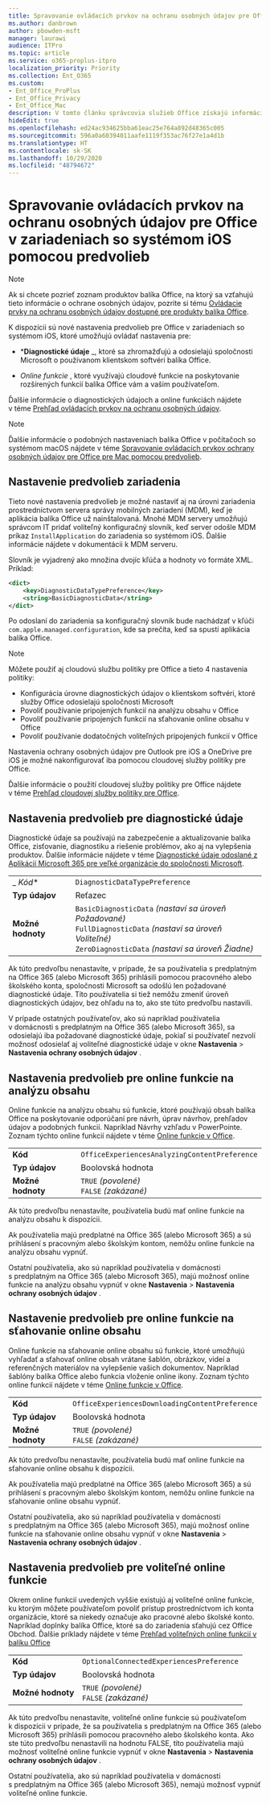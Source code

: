 ```yaml
---
title: Spravovanie ovládacích prvkov na ochranu osobných údajov pre Office v zariadeniach so systémom iOS pomocou predvolieb
ms.author: danbrown
author: pbowden-msft
manager: laurawi
audience: ITPro
ms.topic: article
ms.service: o365-proplus-itpro
localization_priority: Priority
ms.collection: Ent_O365
ms.custom:
- Ent_Office_ProPlus
- Ent_Office_Privacy
- Ent_Office_Mac
description: V tomto článku správcovia služieb Office získajú informácie o postupoch spravovania nastavení ochrany osobných údajov v zariadeniach so systémom iOS.
hideEdit: true
ms.openlocfilehash: ed24ac934625bba61eac25e764a892d48365c005
ms.sourcegitcommit: 596a0a60394011aafe1119f353ac76f27e1a4d1b
ms.translationtype: HT
ms.contentlocale: sk-SK
ms.lasthandoff: 10/29/2020
ms.locfileid: "48794672"
---
```

# <a name="use-preferences-to-manage-privacy-controls-for-office-on-ios-devices"></a>Spravovanie ovládacích prvkov na ochranu osobných údajov pre Office v zariadeniach so systémom iOS pomocou predvolieb

> [!NOTE]
> Ak si chcete pozrieť zoznam produktov balíka Office, na ktorý sa vzťahujú tieto informácie o ochrane osobných údajov, pozrite si tému [Ovládacie prvky na ochranu osobných údajov dostupné pre produkty balíka Office](products-versions-privacy-controls.md).

K dispozícii sú nové nastavenia predvolieb pre Office v zariadeniach so systémom iOS, ktoré umožňujú ovládať nastavenia pre:

- ***Diagnostické údaje** _, ktoré sa zhromažďujú a odosielajú spoločnosti Microsoft o používanom klientskom softvéri balíka Office.

- _*_Online funkcie_*_ , ktoré využívajú cloudové funkcie na poskytovanie rozšírených funkcií balíka Office vám a vašim používateľom.

Ďalšie informácie o diagnostických údajoch a online funkciách nájdete v téme [Prehľad ovládacích prvkov na ochranu osobných údajov](overview-privacy-controls.md).

> [!NOTE]
> Ďalšie informácie o podobných nastaveniach balíka Office v počítačoch so systémom macOS nájdete v téme [Spravovanie ovládacích prvkov ochrany osobných údajov pre Office pre Mac pomocou predvolieb](mac-privacy-preferences.md).


## <a name="setting-device-preferences"></a>Nastavenie predvolieb zariadenia
Tieto nové nastavenia predvolieb je možné nastaviť aj na úrovni zariadenia prostredníctvom servera správy mobilných zariadení (MDM), keď je aplikácia balíka Office už nainštalovaná. Mnohé MDM servery umožňujú správcom IT pridať voliteľný konfiguračný slovník, keď server odošle MDM príkaz `InstallApplication` do zariadenia so systémom iOS. Ďalšie informácie nájdete v dokumentácii k MDM serveru.

Slovník je vyjadrený ako množina dvojíc kľúča a hodnoty vo formáte XML. Príklad:

```xml
<dict>
    <key>DiagnosticDataTypePreference</key>
    <string>BasicDiagnosticData</string>
</dict>
```

Po odoslaní do zariadenia sa konfiguračný slovník bude nachádzať v kľúči `com.apple.managed.configuration`, kde sa prečíta, keď sa spustí aplikácia balíka Office.

> [!NOTE]
> Môžete použiť aj cloudovú službu politiky pre Office a tieto 4 nastavenia politiky:
> - Konfigurácia úrovne diagnostických údajov o klientskom softvéri, ktoré služby Office odosielajú spoločnosti Microsoft
> - Povoliť používanie pripojených funkcií na analýzu obsahu v Office
> - Povoliť používanie pripojených funkcií na sťahovanie online obsahu v Office
> - Povoliť používanie dodatočných voliteľných pripojených funkcií v Office
>
> Nastavenia ochrany osobných údajov pre Outlook pre iOS a OneDrive pre iOS je možné nakonfigurovať iba pomocou cloudovej služby politiky pre Office.
>
> Ďalšie informácie o použití cloudovej služby politiky pre Office nájdete v téme [Prehľad cloudovej služby politiky pre Office](../overview-office-cloud-policy-service.md).

## <a name="preference-setting-for-diagnostic-data"></a>Nastavenia predvolieb pre diagnostické údaje

Diagnostické údaje sa používajú na zabezpečenie a aktualizovanie balíka Office, zisťovanie, diagnostiku a riešenie problémov, ako aj na vylepšenia produktov. Ďalšie informácie nájdete v téme [Diagnostické údaje odoslané z Aplikácií Microsoft 365 pre veľké organizácie do spoločnosti Microsoft](overview-privacy-controls.md#diagnostic-data-sent-from-microsoft-365-apps-for-enterprise-to-microsoft).

|||
|:-----|:-----|
|_ *Kód**  | `DiagnosticDataTypePreference`  |
|**Typ údajov**  | Reťazec |
|**Možné hodnoty**  | `BasicDiagnosticData` *(nastaví sa úroveň Požadované)* <br/> `FullDiagnosticData` *(nastaví sa úroveň Voliteľné)* <br/> `ZeroDiagnosticData` *(nastaví sa úroveň Žiadne)* |

Ak túto predvoľbu nenastavíte, v prípade, že sa používatelia s predplatným na Office 365 (alebo Microsoft 365) prihlásili pomocou pracovného alebo školského konta, spoločnosti Microsoft sa odošlú len požadované diagnostické údaje. Títo používatelia si tiež nemôžu zmeniť úroveň diagnostických údajov, bez ohľadu na to, ako ste túto predvoľbu nastavili.

V prípade ostatných používateľov, ako sú napríklad používatelia v domácnosti s predplatným na Office 365 (alebo Microsoft 365), sa odosielajú iba požadované diagnostické údaje, pokiaľ si používateľ nezvolí možnosť odosielať aj voliteľné diagnostické údaje v okne **Nastavenia** > **Nastavenia ochrany osobných údajov** .


## <a name="preference-setting-for-connected-experiences-that-analyze-your-content"></a>Nastavenia predvolieb pre online funkcie na analýzu obsahu

Online funkcie na analýzu obsahu sú funkcie, ktoré používajú obsah balíka Office na poskytovanie odporúčaní pre návrh, úprav návrhov, prehľadov údajov a podobných funkcií. Napríklad Návrhy vzhľadu v PowerPointe. Zoznam týchto online funkcií nájdete v téme [Online funkcie v Office](connected-experiences.md).

|||
|:-----|:-----|
|**Kód**  | `OfficeExperiencesAnalyzingContentPreference`  |
|**Typ údajov**  | Boolovská hodnota |
|**Možné hodnoty**  | `TRUE` *(povolené)* <br/> `FALSE` *(zakázané)*|


Ak túto predvoľbu nenastavíte, používatelia budú mať online funkcie na analýzu obsahu k dispozícii.

Ak používatelia majú predplatné na Office 365 (alebo Microsoft 365) a sú prihlásení s pracovným alebo školským kontom, nemôžu online funkcie na analýzu obsahu vypnúť.

Ostatní používatelia, ako sú napríklad používatelia v domácnosti s predplatným na Office 365 (alebo Microsoft 365), majú možnosť online funkcie na analýzu obsahu vypnúť v okne **Nastavenia** > **Nastavenia ochrany osobných údajov** .

## <a name="preference-setting-for-connected-experiences-that-download-online-content"></a>Nastavenie predvolieb pre online funkcie na sťahovanie online obsahu

Online funkcie na sťahovanie online obsahu sú funkcie, ktoré umožňujú vyhľadať a sťahovať online obsah vrátane šablón, obrázkov, videí a referenčných materiálov na vylepšenie vašich dokumentov. Napríklad šablóny balíka Office alebo funkcia vloženie online ikony. Zoznam týchto online funkcií nájdete v téme [Online funkcie v Office](connected-experiences.md).

|||
|:-----|:-----|
|**Kód**  | `OfficeExperiencesDownloadingContentPreference`  |
|**Typ údajov**  | Boolovská hodnota |
|**Možné hodnoty**  | `TRUE` *(povolené)* <br/> `FALSE` *(zakázané)*|


Ak túto predvoľbu nenastavíte, používatelia budú mať online funkcie na sťahovanie online obsahu k dispozícii.

Ak používatelia majú predplatné na Office 365 (alebo Microsoft 365) a sú prihlásení s pracovným alebo školským kontom, nemôžu online funkcie na sťahovanie online obsahu vypnúť.

Ostatní používatelia, ako sú napríklad používatelia v domácnosti s predplatným na Office 365 (alebo Microsoft 365), majú možnosť online funkcie na sťahovanie online obsahu vypnúť v okne **Nastavenia** > **Nastavenia ochrany osobných údajov** .

## <a name="preference-setting-for-optional-connected-experiences"></a>Nastavenia predvolieb pre voliteľné online funkcie

Okrem online funkcií uvedených vyššie existujú aj voliteľné online funkcie, ku ktorým môžete používateľom povoliť prístup prostredníctvom ich konta organizácie, ktoré sa niekedy označuje ako pracovné alebo školské konto. Napríklad doplnky balíka Office, ktoré sa do zariadenia sťahujú cez Office Obchod. Ďalšie príklady nájdete v téme [Prehľad voliteľných online funkcií v balíku Office](optional-connected-experiences.md)

|||
|:-----|:-----|
|**Kód**  | `OptionalConnectedExperiencesPreference`  |
|**Typ údajov**  | Boolovská hodnota |
|**Možné hodnoty**  | `TRUE` *(povolené)* <br/> `FALSE` *(zakázané)*|


Ak túto predvoľbu nenastavíte, voliteľné online funkcie sú používateľom k dispozícii v prípade, že sa používatelia s predplatným na Office 365 (alebo Microsoft 365) prihlásili pomocou pracovného alebo školského konta. Ako ste túto predvoľbu nenastavili na hodnotu FALSE, títo používatelia majú možnosť voliteľné online funkcie vypnúť v okne **Nastavenia** > **Nastavenia ochrany osobných údajov** .

Ostatní používatelia, ako sú napríklad používatelia v domácnosti s predplatným na Office 365 (alebo Microsoft 365), nemajú možnosť vypnúť voliteľné online funkcie.